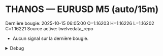 # THANOS — EURUSD M5 (auto/15m)
Dernière bougie: 2025-10-15 06:05:00  O=1.16203  H=1.16226  L=1.16202  C=1.16221
Source active: twelvedata_repo

- Aucun signal sur la dernière bougie.

<details><summary>Debug</summary>

- TD_API_KEY manquant.

</details>